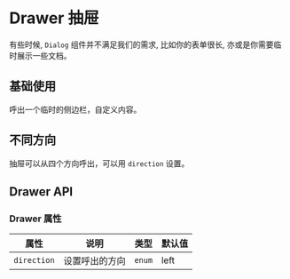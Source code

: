 # Drawer 抽屉

有些时候, `Dialog` 组件并不满足我们的需求, 比如你的表单很长, 亦或是你需要临时展示一些文档。

## 基础使用

呼出一个临时的侧边栏，自定义内容。

<demo vue="./example/base.vue"></demo>

## 不同方向

抽屉可以从四个方向呼出，可以用 `direction` 设置。

<demo vue="./example/direction.vue"></demo>

## Drawer API

### Drawer 属性

| 属性        | 说明           | 类型                                              | 默认值 |
| ----------- | -------------- | ------------------------------------------------- | ------ |
| `direction` | 设置呼出的方向 | `enum`<Tool value="left,top,right,bottom"></Tool> | left   |
